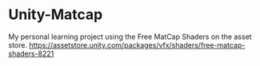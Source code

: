 # Unity-Matcap
My personal learning project using the Free MatCap Shaders on the asset store.
https://assetstore.unity.com/packages/vfx/shaders/free-matcap-shaders-8221
